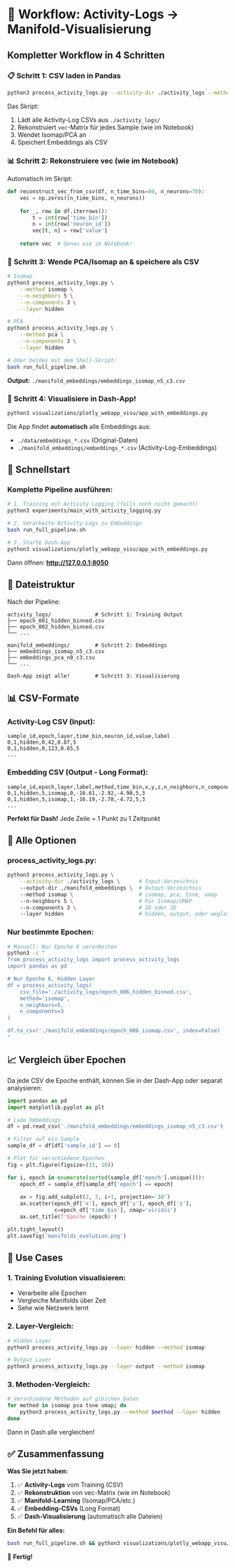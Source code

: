 # 🔄 Workflow: Activity-Logs → Manifold-Visualisierung

## Kompletter Workflow in 4 Schritten

### 📋 **Schritt 1: CSV laden in Pandas**

```bash
python3 process_activity_logs.py --activity-dir ./activity_logs --method isomap
```

Das Skript:
1. Lädt alle Activity-Log CSVs aus `./activity_logs/`
2. Rekonstruiert `vec`-Matrix für jedes Sample (wie im Notebook)
3. Wendet Isomap/PCA an
4. Speichert Embeddings als CSV

### 📊 **Schritt 2: Rekonstruiere vec (wie im Notebook)**

Automatisch im Skript:

```python
def reconstruct_vec_from_csv(df, n_time_bins=80, n_neurons=70):
    vec = np.zeros((n_time_bins, n_neurons))
    
    for _, row in df.iterrows():
        t = int(row['time_bin'])
        n = int(row['neuron_id'])
        vec[t, n] = row['value']
    
    return vec  # Genau wie im Notebook!
```

### 🎯 **Schritt 3: Wende PCA/Isomap an & speichere als CSV**

```bash
# Isomap
python3 process_activity_logs.py \
    --method isomap \
    --n-neighbors 5 \
    --n-components 3 \
    --layer hidden

# PCA  
python3 process_activity_logs.py \
    --method pca \
    --n-components 3 \
    --layer hidden

# Oder beides mit dem Shell-Skript:
bash run_full_pipeline.sh
```

**Output:** `./manifold_embeddings/embeddings_isomap_n5_c3.csv`

### 🎨 **Schritt 4: Visualisiere in Dash-App!**

```bash
python3 visualizations/plotly_webapp_visu/app_with_embeddings.py
```

Die App findet **automatisch** alle Embeddings aus:
- `./data/embeddings_*.csv` (Original-Daten)
- `./manifold_embeddings/embeddings_*.csv` (Activity-Log-Embeddings)

## 🚀 Schnellstart

### Komplette Pipeline ausführen:

```bash
# 1. Training mit Activity Logging (falls noch nicht gemacht)
python3 experiments/main_with_activity_logging.py

# 2. Verarbeite Activity-Logs zu Embeddings
bash run_full_pipeline.sh

# 3. Starte Dash-App
python3 visualizations/plotly_webapp_visu/app_with_embeddings.py
```

Dann öffnen: **http://127.0.0.1:8050**

## 📂 Dateistruktur

Nach der Pipeline:

```
activity_logs/              # Schritt 1: Training Output
├── epoch_001_hidden_binned.csv
├── epoch_002_hidden_binned.csv
└── ...

manifold_embeddings/        # Schritt 2: Embeddings
├── embeddings_isomap_n5_c3.csv
├── embeddings_pca_n0_c3.csv
└── ...

Dash-App zeigt alle!        # Schritt 3: Visualisierung
```

## 📊 CSV-Formate

### Activity-Log CSV (Input):
```csv
sample_id,epoch,layer,time_bin,neuron_id,value,label
0,1,hidden,0,42,0.87,5
0,1,hidden,0,123,0.65,5
...
```

### Embedding CSV (Output - Long Format):
```csv
sample_id,epoch,layer,label,method,time_bin,x,y,z,n_neighbors,n_components
0,1,hidden,5,isomap,0,-16.61,-2.92,-4.90,5,3
0,1,hidden,5,isomap,1,-16.19,-2.78,-4.72,5,3
...
```

**Perfekt für Dash!** Jede Zeile = 1 Punkt zu 1 Zeitpunkt

## 🔧 Alle Optionen

### process_activity_logs.py:

```bash
python3 process_activity_logs.py \
    --activity-dir ./activity_logs \      # Input-Verzeichnis
    --output-dir ./manifold_embeddings \  # Output-Verzeichnis
    --method isomap \                     # isomap, pca, tsne, umap
    --n-neighbors 5 \                     # Für Isomap/UMAP
    --n-components 3 \                    # 2D oder 3D
    --layer hidden                        # hidden, output, oder weglassen für beide
```

### Nur bestimmte Epochen:

```bash
# Manuell: Nur Epoche 6 verarbeiten
python3 -c "
from process_activity_logs import process_activity_logs
import pandas as pd

# Nur Epoche 6, Hidden Layer
df = process_activity_logs(
    csv_file='./activity_logs/epoch_006_hidden_binned.csv',
    method='isomap',
    n_neighbors=5,
    n_components=3
)

df.to_csv('./manifold_embeddings/epoch_006_isomap.csv', index=False)
"
```

## 📈 Vergleich über Epochen

Da jede CSV die Epoche enthält, können Sie in der Dash-App oder separat analysieren:

```python
import pandas as pd
import matplotlib.pyplot as plt

# Lade Embeddings
df = pd.read_csv('./manifold_embeddings/embeddings_isomap_n5_c3.csv')

# Filter auf ein Sample
sample_df = df[df['sample_id'] == 0]

# Plot für verschiedene Epochen
fig = plt.figure(figsize=(15, 10))

for i, epoch in enumerate(sorted(sample_df['epoch'].unique())):
    epoch_df = sample_df[sample_df['epoch'] == epoch]
    
    ax = fig.add_subplot(2, 3, i+1, projection='3d')
    ax.scatter(epoch_df['x'], epoch_df['y'], epoch_df['z'], 
               c=epoch_df['time_bin'], cmap='viridis')
    ax.set_title(f'Epoche {epoch}')

plt.tight_layout()
plt.savefig('manifolds_evolution.png')
```

## 🎯 Use Cases

### 1. Training Evolution visualisieren:
- Verarbeite alle Epochen
- Vergleiche Manifolds über Zeit
- Sehe wie Netzwerk lernt

### 2. Layer-Vergleich:
```bash
# Hidden Layer
python3 process_activity_logs.py --layer hidden --method isomap

# Output Layer
python3 process_activity_logs.py --layer output --method isomap
```

### 3. Methoden-Vergleich:
```bash
# Verschiedene Methoden auf gleichen Daten
for method in isomap pca tsne umap; do
    python3 process_activity_logs.py --method $method --layer hidden
done
```

Dann in Dash alle vergleichen!

## ✅ Zusammenfassung

**Was Sie jetzt haben:**

1. ✅ **Activity-Logs** vom Training (CSV)
2. ✅ **Rekonstruktion** von vec-Matrix (wie im Notebook)
3. ✅ **Manifold-Learning** (Isomap/PCA/etc.)
4. ✅ **Embedding-CSVs** (Long Format)
5. ✅ **Dash-Visualisierung** (automatisch alle Dateien)

**Ein Befehl für alles:**

```bash
bash run_full_pipeline.sh && python3 visualizations/plotly_webapp_visu/app_with_embeddings.py
```

🎉 **Fertig!**

